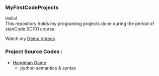 ### MyFirstCodeProjects
Hello!\
This repository holds my programing projects done during the period of stanCode SC101 course.

Watch my [Demo Videos](https://drive.google.com/drive/folders/1pgJa1xrjo2XmeQf3tBuz5GecwSbZS_aJ?usp=sharing)

### Project Source Codes :
* [Hangman Game](https://github.com/MingChuan09/MyFirstCodeProjects/blob/main/MyFirstCodeProjects_GH/hangman_game/hangman.py)
  * python semantics & syntax
